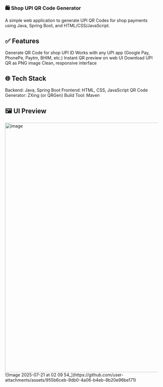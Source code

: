 ### 🛍️ Shop UPI QR Code Generator
A simple web application to generate UPI QR Codes for shop payments using Java, Spring Boot, and HTML/CSS/JavaScript.

## ✅ Features
Generate QR Code for shop UPI ID
Works with any UPI app (Google Pay, PhonePe, Paytm, BHIM, etc.)
Instant QR preview on web UI
Download UPI QR as PNG image
Clean, responsive interface

## 🌐 Tech Stack
Backend: Java, Spring Boot
Frontend: HTML, CSS, JavaScript
QR Code Generator: ZXing (or QRGen)
Build Tool: Maven

## 🖼 UI Preview
<img width="1917" height="820" alt="image" src="https://github.com/user-attachments/assets/cddf381b-f188-4efd-9c01-dced3b3a2d0e" />
![Image 2025-07-21 at 02 09 54_](https://github.com/user-attachments/assets/955b6ceb-9db0-4a06-b4eb-8b20e96be171)


